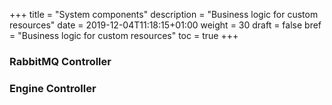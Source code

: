 +++
title = "System components"
description = "Business logic for custom resources"
date = 2019-12-04T11:18:15+01:00
weight = 30
draft = false
bref = "Business logic for custom resources"
toc = true
+++

### RabbitMQ Controller

### Engine Controller
